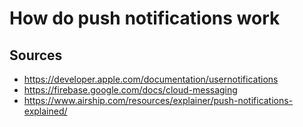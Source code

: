 # How do push notifications work

## Sources
- https://developer.apple.com/documentation/usernotifications
- https://firebase.google.com/docs/cloud-messaging
- https://www.airship.com/resources/explainer/push-notifications-explained/
